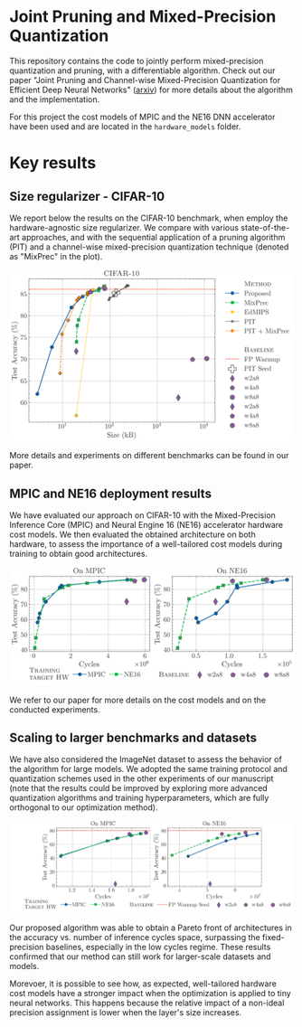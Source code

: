 # Joint Pruning and Mixed-Precision Quantization
This repository contains the code to jointly perform mixed-precision quantization and pruning, with a differentiable algorithm. Check out our paper "Joint Pruning and Channel-wise Mixed-Precision Quantization for Efficient Deep Neural Networks" ([arxiv](https://arxiv.org/abs/2407.01054)) for more details about the algorithm and the implementation.

For this project the cost models of MPIC and the NE16 DNN accelerator have been used and are located in the `hardware_models` folder.

# Key results

## Size regularizer - CIFAR-10
We report below the results on the CIFAR-10 benchmark, when employ the hardware-agnostic size regularizer. We compare with various state-of-the-art approaches, and with the sequential application of a pruning algorithm (PIT) and a channel-wise mixed-precision quantization technique (denoted as "MixPrec" in the plot).

<div align="center">
    <img src="assets/CIFAR-10_Size.png" width="600">
</div>

More details and experiments on different benchmarks can be found in our paper.


## MPIC and NE16 deployment results
We have evaluated our approach on CIFAR-10 with the Mixed-Precision Inference Core (MPIC) and Neural Engine 16 (NE16) accelerator hardware cost models. We then evaluated the obtained architecture on both hardware, to assess the importance of a well-tailored cost models during training to obtain good architectures.

<div align="center">
    <img src="assets/CIFAR-10_MPIC_and_NE16.png" width="600">
</div>

We refer to our paper for more details on the cost models and on the conducted experiments.

## Scaling to larger benchmarks and datasets
We have also considered the ImageNet dataset to assess the behavior of the algorithm for large models. We adopted the same training protocol and quantization schemes used in the other experiments of our manuscript (note that the results could be improved by exploring more advanced quantization algorithms and training hyperparameters, which are fully orthogonal to our optimization method).

<div align="center">
    <img src="assets/ImageNet_MPIC_and_NE16.png" width=750">
</div>


Our proposed algorithm was able to obtain a Pareto front of architectures in the accuracy vs. number of inference cycles space, surpassing the fixed-precision baselines, especially in the low cycles regime. These results confirmed that our method can still work for larger-scale datasets and models.

Morevoer, it is possible to see how, as expected, well-tailored hardware cost models have a stronger impact when the optimization is applied to tiny neural networks. This happens because the relative impact of a non-ideal precision assignment is lower when the layer's size increases.
